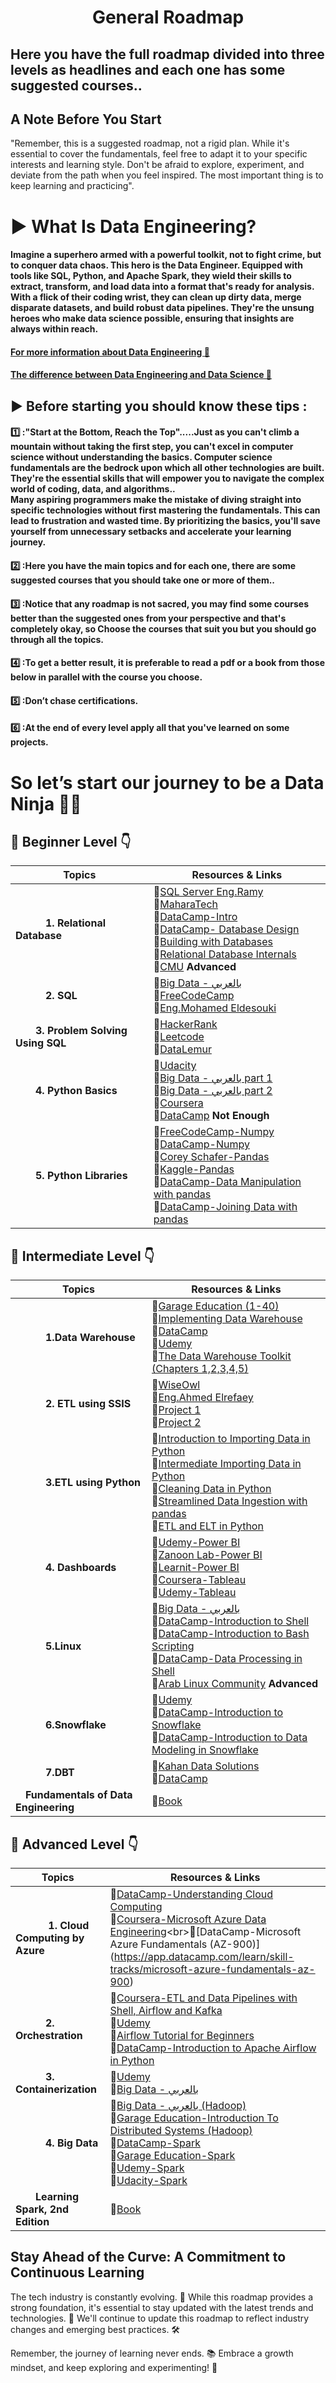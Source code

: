 <h1 align="center">General Roadmap</h1> 

## Here you have the full roadmap divided into three levels as headlines and each one has some suggested courses..
## A Note Before You Start
"Remember, this is a suggested roadmap, not a rigid plan. While it's essential to cover the fundamentals, feel free to adapt it to your specific interests and learning style. Don't be afraid to explore, experiment, and deviate from the path when you feel inspired. The most important thing is to keep learning and practicing".
# ▶ What Is Data Engineering?

#### Imagine a superhero armed with a powerful toolkit, not to fight crime, but to conquer data chaos. This hero is the Data Engineer. Equipped with tools like SQL, Python, and Apache Spark, they wield their skills to extract, transform, and load data into a format that's ready for analysis. With a flick of their coding wrist, they can clean up dirty data, merge disparate datasets, and build robust data pipelines. They're the unsung heroes who make data science possible, ensuring that insights are always within reach.

#### [For more information about Data Engineering :newspaper:](https://www.datacamp.com/blog/what-is-data-engineering) 
#### [The difference between Data Engineering and Data Science 🥊](https://www.datacamp.com/blog/data-scientist-vs-data-engineer) 

## ▶ Before starting you should know these tips :
#### :one:	:**"Start at the Bottom, Reach the Top"**.....Just as you can't climb a mountain without taking the first step, you can't excel in computer science without understanding the basics. Computer science fundamentals are the bedrock upon which all other technologies are built. They're the essential skills that will empower you to navigate the complex world of coding, data, and algorithms..<br>Many aspiring programmers make the mistake of diving straight into specific technologies without first mastering the fundamentals. This can lead to frustration and wasted time. By prioritizing the basics, you'll save yourself from unnecessary setbacks and accelerate your learning journey.<br>

#### :two:	  :Here you have the main topics and for each one, there are some suggested courses that you should take one or more of them..<br>

#### :three:	:Notice that any roadmap is not sacred, you may find some courses better than the suggested ones from your perspective and that's completely okay, so Choose the courses that suit you but you should go through all the topics.<br>

#### :four:  :To get a better result, it is preferable to read a pdf or a book from those below in parallel with the course you choose.

#### :five:  :Don’t chase certifications.
#### :six: :At the end of every level apply all that you've learned on some projects.


# So let’s start our journey to be a Data Ninja 🚀🥷

## 🔰 Beginner Level 👇

| Topics                              | Resources & Links                                                                                                             |
| ----------------------------------- | ------------------------------------------------------------------------------------------------------------------------------|
| &emsp;&emsp;&emsp;**1. Relational Database**                      | 🎥[SQL Server Eng.Ramy](https://www.youtube.com/playlist?list=PLSGEGD0dbMKrvd5ppnyFLm7q3xEH97T-t)<br> 🎥[MaharaTech](https://maharatech.gov.eg/course/view.php?id=740) <br> 🎥[DataCamp-Intro](https://app.datacamp.com/learn/courses/introduction-to-relational-databases-in-sql) <br>🎥[DataCamp- Database Design](https://app.datacamp.com/learn/courses/database-design)<br>🎥[Building with Databases](https://www.youtube.com/playlist?list=PLE8kQVoC67Py5LnCUHp_wp2uzbaBZWSmx)<br>🎥[Relational Database Internals](https://www.youtube.com/playlist?list=PLE8kQVoC67PzGwMMsSk3C8MvfAqcYjusF) <br>🎥[CMU](https://www.youtube.com/playlist?list=PLSE8ODhjZXjbj8BMuIrRcacnQh20hmY9g)  **Advanced**                |
| &emsp;&emsp;&emsp;**2. SQL**                          | 🎥[Big Data - بالعربي](https://www.youtube.com/watch?v=kb-_GbpH3sQ&t=1s) <br> 🎥[FreeCodeCamp](https://www.youtube.com/watch?v=HXV3zeQKqGY&t=1s) <br>🎥[Eng.Mohamed Eldesouki](https://www.youtube.com/playlist?list=PL1DUmTEdeA6J6oDLTveTt4Z7E5qEfFluE) |
| &emsp;&emsp;**3. Problem Solving Using SQL**|:thinking:[HackerRank](https://www.hackerrank.com/domains/sql?filters%5Bstatus%5D%5B%5D=unsolved&badge_type=sql) <br> :thinking:[Leetcode](https://leetcode.com/studyplan/top-sql-50/) <br> :thinking:[DataLemur](https://datalemur.com/)| 
| &emsp;&emsp;**4. Python Basics**|🎥[Udacity](https://www.udacity.com/course/introduction-to-python--ud1110) <br> 🎥[Big Data - بالعربي part 1](https://www.youtube.com/watch?v=XKQaCF_Om8o) <br> 🎥[Big Data - بالعربي part 2](https://www.youtube.com/watch?v=mlbe7Vxr7yA) <br> 🎥[Coursera](https://www.coursera.org/learn/python?specialization=python) <br> 🎥[DataCamp](https://app.datacamp.com/learn/courses/intro-to-python-for-data-science) **Not Enough**|
| &emsp;&emsp;**5. Python Libraries**|🎥[FreeCodeCamp-Numpy](https://www.youtube.com/playlist?list=PL-osiE80TeTsWmV9i9c58mdDCSskIFdDS) <br> 🎥[DataCamp-Numpy](https://app.datacamp.com/learn/courses/introduction-to-numpy) <br> 🎥[Corey Schafer-Pandas](https://www.youtube.com/playlist?list=PL-osiE80TeTsWmV9i9c58mdDCSskIFdDS) <br> 🎥[Kaggle-Pandas](https://www.kaggle.com/learn/pandas) <br> 🎥[DataCamp-Data Manipulation with pandas](https://app.datacamp.com/learn/courses/data-manipulation-with-pandas) <br>🎥[DataCamp-Joining Data with pandas](https://app.datacamp.com/learn/courses/joining-data-with-pandas) | 

## 🔰 Intermediate Level 👇

| Topics                              | Resources & Links                                                                                                             |
| ----------------------------------- | ------------------------------------------------------------------------------------------------------------------------------|
| &emsp;&emsp;&emsp;**1.Data Warehouse**|🎥[Garage Education (1-40)](https://www.youtube.com/playlist?list=PLxNoJq6k39G_m6DYjpz-V92DkaQEiXxkF)<br>🎥[Implementing Data Warehouse](https://www.youtube.com/playlist?list=PL1565idytjOTwGN63vZK7lNK6pVXpGo3s) <br>🎥[DataCamp](https://app.datacamp.com/learn/courses/data-warehousing-concepts)<br>🎥[Udemy](https://www.udemy.com/course/data-warehouse-the-ultimate-guide/?couponCode=MTST7102224A2)<br>📑[The Data Warehouse Toolkit (Chapters 1,2,3,4,5)](https://www.oreilly.com/library/view/the-data-warehouse/9781118530801/)|
|&emsp;&emsp;&emsp;**2. ETL using SSIS**|🎥[WiseOwl](https://www.youtube.com/playlist?list=PLNIs-AWhQzcmPg_uV2BZi_KRG4LKs6cRs)<br>🎥[Eng.Ahmed Elrefaey](https://www.youtube.com/playlist?list=PLgOQg5m1pmp84jmXHGNWWYuU3m4bNCmfs)<br>:construction:[Project 1](https://www.youtube.com/playlist?list=PLcAbhg_RWLaLUaYpAAvOLu2hlyVgZlRjb)<br>:construction:[Project 2](https://www.youtube.com/watch?v=eNxbMwUGl1g&t=2888s)|
|&emsp;&emsp;&emsp;**3.ETL using Python**|🎥[Introduction to Importing Data in Python](https://app.datacamp.com/learn/courses/introduction-to-importing-data-in-python)<br>🎥[Intermediate Importing Data in Python](https://app.datacamp.com/learn/courses/intermediate-importing-data-in-python)<br>🎥[Cleaning Data in Python](https://app.datacamp.com/learn/courses/cleaning-data-in-python)<br>🎥[Streamlined Data Ingestion with pandas](https://app.datacamp.com/learn/courses/streamlined-data-ingestion-with-pandas)<br>🎥[ETL and ELT in Python](https://app.datacamp.com/learn/courses/etl-and-elt-in-python)|
|&emsp;&emsp;&emsp;**4. Dashboards**|🎥[Udemy-Power BI](https://www.udemy.com/course/microsoft-power-bi-up-running-with-power-bi-desktop/?couponCode=MTST7102224A2)<br>🎥[Zanoon Lab-Power BI](https://www.youtube.com/playlist?list=PL69umUTzySPGWMxnmhX9SV5PIEbdnHv63)<br>🎥[Learnit-Power BI](https://www.youtube.com/playlist?list=PLoyECfvEFOjaMKFbBSKSmnOpEcXqqRegW)<br>🎥[Coursera-Tableau](https://www.coursera.org/specializations/data-visualization)<br>🎥[Udemy-Tableau](https://www.udemy.com/course/up-running-with-tableau-desktop/?couponCode=MTST7102224A2)|
|&emsp;&emsp;&emsp;**5.Linux**|🎥[Big Data - بالعربي](https://www.youtube.com/watch?v=gojeTqXdBH0&list=PLrooD4hY1QqADSWBJISGAq_qEPIed550b&index=3)<br>🎥[DataCamp-Introduction to Shell](https://app.datacamp.com/learn/courses/introduction-to-shell)<br>🎥[DataCamp-Introduction to Bash Scripting](https://app.datacamp.com/learn/courses/introduction-to-bash-scripting)<br>🎥[DataCamp-Data Processing in Shell](https://app.datacamp.com/learn/courses/data-processing-in-shell)<br>🎥[Arab Linux Community](https://www.youtube.com/playlist?list=PLy1Fx2HfcmWBpD_PI4AQpjeDK5-5q6TG7)  **Advanced**|
|&emsp;&emsp;&emsp;**6.Snowflake**|🎥[Udemy](https://www.udemy.com/course/snowflake-masterclass/?couponCode=MTST7102224A2)<br>🎥[DataCamp-Introduction to Snowflake](https://app.datacamp.com/learn/courses/introduction-to-snowflake)<br>🎥[DataCamp-Introduction to Data Modeling in Snowflake](https://app.datacamp.com/learn/courses/introduction-to-data-modeling-in-snowflake)|
|&emsp;&emsp;&emsp;**7.DBT**|🎥[Kahan Data Solutions](https://www.youtube.com/playlist?list=PLy4OcwImJzBLJzLYxpxaPUmCWp8j1esvT)<br>🎥[DataCamp](https://app.datacamp.com/learn/courses/introduction-to-dbt)|
|&emsp;**Fundamentals of Data Engineering**|📑[Book](https://www.oreilly.com/library/view/fundamentals-of-data/9781098108298/?_gl=1*rcg1fp*_ga*MTc2MDU5NDI2OS4xNzMyNjU4NDky*_ga_092EL089CH*MTczMjY3NDc0Ny4yLjEuMTczMjY3NDc5My4xNC4wLjA.)|

## 🔰 Advanced Level 👇

| Topics                              | Resources & Links                                                                                                             |
| ----------------------------------- | ------------------------------------------------------------------------------------------------------------------------------|
|&emsp;&emsp;&emsp; **1. Cloud Computing by Azure**|🎥[DataCamp-Understanding Cloud Computing](https://app.datacamp.com/learn/courses/understanding-cloud-computing) <br>🎥[Coursera-Microsoft Azure Data Engineering](https://www.coursera.org/professional-certificates/microsoft-azure-dp-203-data-engineering?)<br>🎥[DataCamp-Microsoft Azure Fundamentals (AZ-900)](https://app.datacamp.com/learn/skill-tracks/microsoft-azure-fundamentals-az-900)|
|&emsp;&emsp;&emsp;**2. Orchestration**|🎥[Coursera-ETL and Data Pipelines with Shell, Airflow and Kafka](https://www.coursera.org/learn/etl-and-data-pipelines-shell-airflow-kafka)<br>🎥[Udemy](https://www.udemy.com/course/the-complete-hands-on-course-to-master-apache-airflow/?couponCode=MTST7102224A2)<br>🎥[Airflow Tutorial for Beginners](https://www.youtube.com/watch?v=K9AnJ9_ZAXE&list=PLwFJcsJ61oujAqYpMp1kdUBcPG0sE0QMT)<br>🎥[DataCamp-Introduction to Apache Airflow in Python](https://app.datacamp.com/learn/courses/introduction-to-apache-airflow-in-python)|
|&emsp;&emsp;&emsp;**3. Containerization**|🎥[Udemy](https://www.udemy.com/course/docker-kubernetes-the-practical-guide/?couponCode=MTST7102224A2) <br>🎥[Big Data - بالعربي](https://www.youtube.com/watch?v=PrusdhS2lmo&t=14644s)|
|&emsp;&emsp;&emsp;**4. Big Data**|🎥[Big Data - بالعربي (Hadoop)](https://www.youtube.com/playlist?list=PLrooD4hY1QqAK5pbBpcthLuMa-cXnXJLE) <br>🎥[Garage Education-Introduction To Distributed Systems (Hadoop)](https://www.youtube.com/watch?v=Ot63tlh0PaE&list=PLxNoJq6k39G8Ak39PDC-oYvp6ZRvIn3Pa) <br>🎥[DataCamp-Spark](https://app.datacamp.com/learn/skill-tracks/big-data-with-pyspark) <br>🎥[Garage Education-Spark](https://www.youtube.com/playlist?list=PLxNoJq6k39G9lTU9A65HwC0uWD-XkqqOi) <br>🎥[Udemy-Spark](https://www.udemy.com/course/apache-spark-programming-in-python-for-beginners/?couponCode=MTST7102224A2) <br>🎥[Udacity-Spark](https://bit.ly/3sYKFUZ ) <br>|
|&emsp;&emsp;**Learning Spark, 2nd Edition**|📑[Book](https://www.oreilly.com/library/view/learning-spark-2nd/9781492050032/?_gl=1*179wvmq*_ga*MTc2MDU5NDI2OS4xNzMyNjU4NDky*_ga_092EL089CH*MTczMjY3ODcwOS4zLjEuMTczMjY3ODczOC4zMS4wLjA.)|

## **Stay Ahead of the Curve: A Commitment to Continuous Learning**

The tech industry is constantly evolving. 💫 While this roadmap provides a strong foundation, it's essential to stay updated with the latest trends and technologies. 🚀 We'll continue to update this roadmap to reflect industry changes and emerging best practices. 🛠️

Remember, the journey of learning never ends. 📚 Embrace a growth mindset, and keep exploring and experimenting! 🧪



